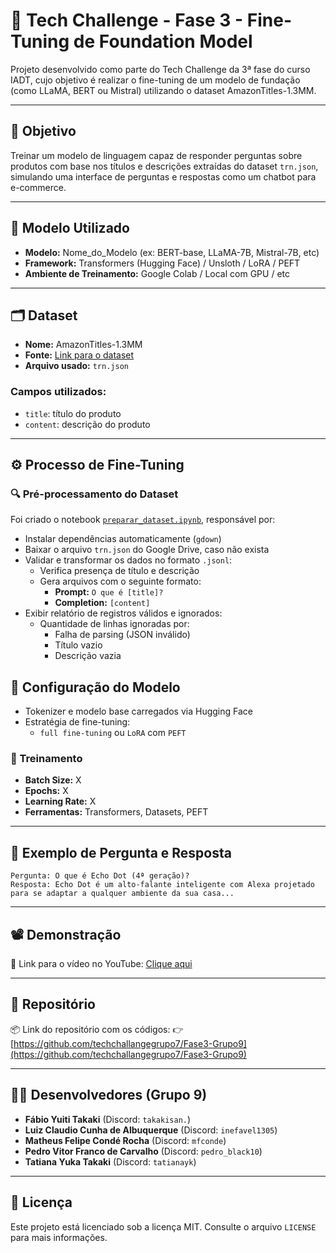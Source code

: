 
# 🤖 Tech Challenge - Fase 3 - Fine-Tuning de Foundation Model

Projeto desenvolvido como parte do Tech Challenge da 3ª fase do curso IADT, cujo objetivo é realizar o fine-tuning de um modelo de fundação (como LLaMA, BERT ou Mistral) utilizando o dataset AmazonTitles-1.3MM.

---

## 📌 Objetivo

Treinar um modelo de linguagem capaz de responder perguntas sobre produtos com base nos títulos e descrições extraídas do dataset `trn.json`, simulando uma interface de perguntas e respostas como um chatbot para e-commerce.

---

## 🧠 Modelo Utilizado

- **Modelo:** Nome_do_Modelo (ex: BERT-base, LLaMA-7B, Mistral-7B, etc)
- **Framework:** Transformers (Hugging Face) / Unsloth / LoRA / PEFT
- **Ambiente de Treinamento:** Google Colab / Local com GPU / etc

---

## 🗂️ Dataset

- **Nome:** AmazonTitles-1.3MM
- **Fonte:** [Link para o dataset](https://drive.google.com/file/d/12zH4mL2RX8iSvH0VCNnd3QxO4DzuHWnK/view)
- **Arquivo usado:** `trn.json`

### Campos utilizados:

- `title`: título do produto
- `content`: descrição do produto

---

## ⚙️ Processo de Fine-Tuning

### 🔍 Pré-processamento do Dataset

Foi criado o notebook [`preparar_dataset.ipynb`](https://colab.research.google.com/github/techchallangegrupo7/Fase3-Grupo9/blob/main/preparar_dataset.ipynb), responsável por:

- Instalar dependências automaticamente (`gdown`)
- Baixar o arquivo `trn.json` do Google Drive, caso não exista
- Validar e transformar os dados no formato `.jsonl`:
  - Verifica presença de título e descrição
  - Gera arquivos com o seguinte formato:
    - **Prompt:** `O que é [title]?`
    - **Completion:** `[content]`
- Exibir relatório de registros válidos e ignorados:
  - Quantidade de linhas ignoradas por:
    - Falha de parsing (JSON inválido)
    - Título vazio
    - Descrição vazia


## 🧪 Configuração do Modelo

- Tokenizer e modelo base carregados via Hugging Face
- Estratégia de fine-tuning:
  - `full fine-tuning` ou `LoRA` com `PEFT`

### 🧬 Treinamento

- **Batch Size:** X
- **Epochs:** X
- **Learning Rate:** X
- **Ferramentas:** Transformers, Datasets, PEFT

---

## 💬 Exemplo de Pergunta e Resposta

```text
Pergunta: O que é Echo Dot (4ª geração)?
Resposta: Echo Dot é um alto-falante inteligente com Alexa projetado para se adaptar a qualquer ambiente da sua casa...
```

---

## 📽️ Demonstração

🎥 Link para o vídeo no YouTube: [Clique aqui](https://www.youtube.com/@Grupo7TechChallenge-IAparaDevs)

---

## 📁 Repositório

📦 Link do repositório com os códigos:
👉 [https://github.com/techchallangegrupo7/Fase3-Grupo9](https://github.com/techchallangegrupo7/Fase3-Grupo9)

---

## 👨‍💻 Desenvolvedores (Grupo 9)

- **Fábio Yuiti Takaki** (Discord: `takakisan.`)
- **Luiz Claudio Cunha de Albuquerque** (Discord: `inefavel1305`)
- **Matheus Felipe Condé Rocha** (Discord: `mfconde`)
- **Pedro Vitor Franco de Carvalho** (Discord: `pedro_black10`)
- **Tatiana Yuka Takaki** (Discord: `tatianayk`)

---

## 📝 Licença

Este projeto está licenciado sob a licença MIT. Consulte o arquivo `LICENSE` para mais informações.

